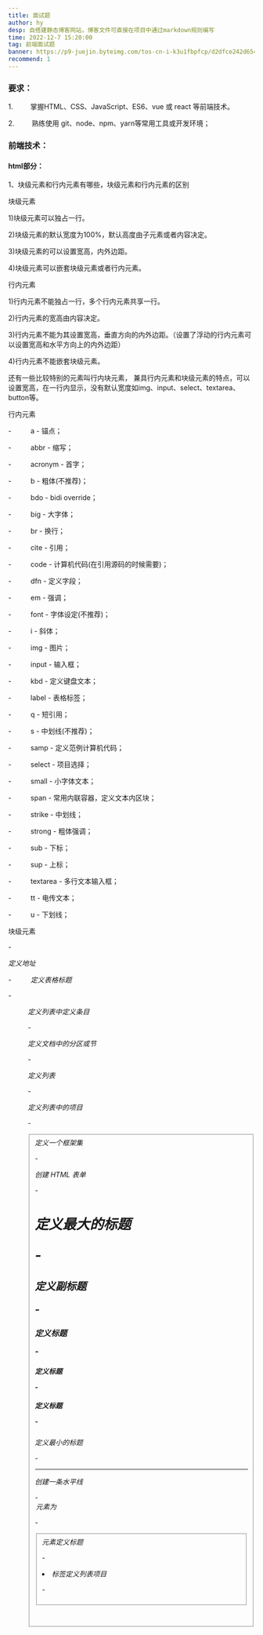 ```yaml
---
title: 面试题
author: hy
desp: 自搭建静态博客网站，博客文件可直接在项目中通过markdown规则编写
time: 2022-12-7 15:20:00
tag: 前端面试题
banner: https://p9-juejin.byteimg.com/tos-cn-i-k3u1fbpfcp/d2dfce242d65465a80a01c7eb56d294e~tplv-k3u1fbpfcp-watermark.image?" alt="20210204411652_oerTjp.jpg
recommend: 1
---
```


### 要求：

1.         掌握HTML、CSS、JavaScript、ES6、vue 或 react 等前端技术。

2.         熟练使用 git、node、npm、yarn等常用工具或开发环境；

### 前端技术：

#### html部分：

1、块级元素和行内元素有哪些，块级元素和行内元素的区别

块级元素

1)块级元素可以独占一行。

2)块级元素的默认宽度为100%，默认高度由子元素或者内容决定。

3)块级元素的可以设置宽高，内外边距。

4)块级元素可以嵌套块级元素或者行内元素。

行内元素

1)行内元素不能独占一行，多个行内元素共享一行。

2)行内元素的宽高由内容决定。

3)行内元素不能为其设置宽高，垂直方向的内外边距。（设置了浮动的行内元素可以设置宽高和水平方向上的内外边距）

4)行内元素不能嵌套块级元素。

还有一些比较特别的元素叫行内块元素， 兼具行内元素和块级元素的特点，可以设置宽高，在一行内显示，没有默认宽度如img、input、select、textarea、button等。

行内元素

-          a - 锚点；

-          abbr - 缩写；

-          acronym - 首字；

-          b - 粗体(不推荐)；

-          bdo - bidi override；

-          big - 大字体；

-          br - 换行；

-          cite - 引用；

-          code - 计算机代码(在引用源码的时候需要)；

-          dfn - 定义字段；

-          em - 强调；

-          font - 字体设定(不推荐)；

-          i - 斜体；

-          img - 图片；

-          input - 输入框；

-          kbd - 定义键盘文本；

-          label - 表格标签；

-          q - 短引用；

-          s - 中划线(不推荐)；

-          samp - 定义范例计算机代码；

-          select - 项目选择；

-          small - 小字体文本；

-          span - 常用内联容器，定义文本内区块；

-          strike - 中划线；

-          strong - 粗体强调；

-          sub - 下标；

-          sup - 上标；

-          textarea - 多行文本输入框；

-          tt - 电传文本；

-          u - 下划线；

块级元素

-          <address>定义地址

-          <caption>定义表格标题

-          <dd>定义列表中定义条目

-          <div>定义文档中的分区或节

-          <dl>定义列表

-          <dt>定义列表中的项目

-          <fieldset>定义一个框架集

-          <form>创建 HTML 表单

-          <h1>定义最大的标题

-          <h2>定义副标题

-          <h3>定义标题

-          <h4>定义标题

-          <h5>定义标题

-          <h6>定义最小的标题

-          <hr>创建一条水平线

-          <legend>元素为

-          <fieldset>元素定义标题

-          <li>标签定义列表项目

-          <noframes>为那些不支持框架的浏览器显示文本，于 frameset 元素内部

-          <noscript>定义在脚本未被执行时的替代内容

-          <ol>定义有序列表

-          <ul>定义无序列表

-          <p>标签定义段落

-          <pre>定义预格式化的文本

-          <table>标签定义 HTML 表格

-          <tbody>标签表格主体（正文）

-          <td>表格中的标准单元格

-          <tfoot>定义表格的页脚（脚注或表注）

-          <th>定义表头单元格

-          <thead>标签定义表格的表头

-          <tr>定义表格中的行

2、input表单控件的value和placeholder属性有什么区别

3、H5的本地存储有哪些，有何区别

sessionStorage生命周期为当前窗口或标签页

4、同源策略是什么

协议+域名+端口不相同，则浏览器会爆出异常

-          同源策略，它是由Netscape提出的一个著名的安全策略。

-          当一个浏览器的两个tab页中分别打开来 百度和谷歌的页面

-          当浏览器的百度tab页执行一个脚本的时候会检查这个脚本是属于哪个页面的，

-          即检查是否同源，只有和百度同源的脚本才会被执行。 [1]

-          如果非同源，那么在请求数据时，浏览器会在控制台中报一个异常，提示拒绝访问。

-          同源策略是浏览器的行为，是为了保护本地数据不被JavaScript代码获取回来的数据污染，因此拦截的是客户端发出的请求回来的数据接收，即请求发送了，服务器响应了，但是无法被浏览器接收。

5、跨域是什么？如何解决跨域问题

JSONP

JSONP 是服务器与客户端跨源通信的常用方法。最大特点就是简单适用，兼容性好（兼容低版本IE），缺点是只支持get请求，不支持post请求。

核心思想：网页通过添加一个script元素，向服务器请求 JSON 数据，服务器收到请求后，将数据放在一个指定名字的回调函数的参数位置传回来。

设置document.domain解决无法读取非同源网页的 Cookie问题

因为浏览器是通过document.domain属性来检查两个页面是否同源，因此只要两个页面通过设置相同的document.domain，两个页面就可以共享Cookie（此方案仅限主域相同，子域不同的跨域应用场景。）

CORS

CORS 是跨域资源分享（Cross-Origin Resource Sharing）的缩写。它是 W3C 标准，属于跨源 AJAX 请求的根本解决方法。

1、 普通跨域请求：只需服务器端设置Access-Control-Allow-Origin

2、带cookie跨域请求：前后端都需要进行设置，前端设置根据xhr.withCredentials字段判断是否带有cookie，后端Java还可以使用springMVC的@CrossOrigin

nginx代理跨域

ginx模拟一个虚拟服务器，因为服务器与服务器之间是不存在跨域的。

发送数据时 ，客户端->nginx->服务端；返回数据时，服务端->nginx->客户端。

6、怎么判断图片是否加载完成

#### Css部分

1、布局方式

流式布局 一个一个往下排

自适应布局 适应窗口大小变化大小，百分数，flex

响应式布局 响应窗口的大小进行动态布局，媒体查询

弹性布局 flex，常用css属性

2、盒子模型 从外到内 content+padding+border+margin

3、如何放入一张与原图相同长宽比以及不被裁剪的图片img

4、如何将一个不知长宽的div用absolute方式进行居中

5、Css框架有哪些

6、伪类和伪元素

伪类

a:link{background-color:pink;}/品红，未访问/

a:visited{color:orange;}/字体颜色为橙色，已被访问/

a:focus{background-color:lightgrey;}/浅灰，拥有焦点/

a:hover{background-color:lightblue;}/浅蓝，鼠标悬停/

a:active{background-color:lightgreen;}/浅绿，正被点击/

伪元素

::after (:after) 在选中元素中创建一个后置的子节点

::before (:before) 在选中元素中创建一个前置的子节点

::first-line (:first-line) 选取文字块首行字符

::first-letter (:first-letter) 选取文字块首行首个字符

::selection 选取文档中高亮(反白)的部分

::placeholder 选取字段的占位符文本(提示信息)

::grammar-error 选取被 UA 标记为语法错误的文本

::spelling-error 选取被 UA 标记为拼写错误的文本

::marker 选取列表自动生成的项目标记符号

::cue (:cue) 匹配所选元素中 WebVTT 提示

::backdrop 匹配全屏模式下的背景

::slotted() 用于选定那些被放在 HTML模板 中的元素

::inactive-selection 选取非活动状态时文档中高亮(反白)的部分

7、什么是CSS Sprite（“精灵图”）

CSS Sprites叫 CSS精灵或者雪碧图，是一种网页图片应用处理方式。

CSS Sprites其实就是把网页中一些背景图片整合到一张图片文件中。

再利用CSS的"background-image"，“background-repeat”，"background-position"的组合进行背景定位，background-position可以用数字精确的定位出背景图片的位置。

7、使用CSS Sprite有什么好处

8、清除浮动常用方式

Overflow:hidden;和::after伪元素clear:both

9、怎么写弹性布局

10、Css预处理器有哪些

Stylus,less,sass

#### Js部分：

1、事件冒泡的各个阶段

从上往下捕获阶段（如何捕获） ---> 2：找到目标阶段 ---> 3：从下网上冒泡阶段（如何冒泡）

2、数据类型

五种基本类型: Undefined、Null、Boolean、Number和String。

一种引用数据类型：object

在引用数据类型 object 中包括function/array/object

ES6新增：Symbol，主要用于创建一个独一无二的标识。

ES10新增：Bigint，解决js中精度问题

2、数组去重？

3、数组拉平函数

4、判断变量是否是数组

5、this 指向最后一次调用这个方法的对象

6、如何改变this指向，call、apply、bind

-          call经常做继承 call 写多个参数

-          apply 经常和数组有关，比如实现数组中的最大值，最小值等 apply传数组

-          bind 不调用函数，但是还是想改变this指向，比如改变定时器内部的this指向。

7、浅拷贝和深拷贝，如何实现深拷贝

8、let const区别

9、Es6模块化的导入导出方式

10、.判断数据类型的方法

typeof：无法判断null，是obj类型，而且只能判断出是引用类型

instanceof：

constructor：null和undefined是无效的对象，因此是不会有constructor存在的，这两种类型的数据需要通过typeof来判断。

Object.prototype.toString ：Object.prototype.toString.call(undefined) ;

11、防抖和节流是什么

12、js的异步编程模式有哪些

-          回调函数

-          Promise

-          Async/await

-          发布/订阅模式

-          Generator

#### Vue部分：

2、Create和mounted区别，

    1）created:在模板渲染成html前调用，即通常初始化某些属性值，然后再渲染成视图。

    2）mounted:在模板渲染成html后调用，通常是初始化页面完成后，再对html的dom节点进行一些需要的操作。

4、Spa是什么

5、Mvvm都代表什么,用你的理解说说看？将模型(M）与视图（V）用“驱动桥梁”（Vm）搭建起来，达到数据驱动视图的目的

6、双向绑定？Vue2与vue3的双向绑定的区别

7、watch是什么怎么用

8、Mixin是什么，有什么用

9、vue的生命周期

10、Restful接口有哪些？ POST,GET,PUT,DELETE,HEAD,PATCH，OPTIONS

11、Vue组件通信有哪些方式

l  props / $emit

l  ref / $refs父组件定义

l  eventBus事件总线（$emit / $on）

l  依赖注入（provide / inject）这种方法通过一个空的 Vue 实例作为中央事件总线（事件中心）,用它来（ e m i t ） 触 发 事 件 和 （ emit）触发事件和（ emit）触发事件和（on）监听事件，巧妙而轻量地实现了任何组件间的通信。

l  $parent / $children

l  $attrs / $listeners

12、如何让CSS只在当前组件中起作用？

Scoped

13、如何去掉#号

在vue-router配置mode为history

14、v-if和v-show的区别

V-if中变量不为true时dom中不会生成该节点，而v-show同样情况下会生产dom节点，只是将display:none

#### 项目部分：

1、使用的框架，技术栈

2、在实际项目中扮演什么角色

3、项目有哪些模块，涉及那些业务

4、遇到的问题。

4、项目是否做过优化，包括了代码、开发效率、性能、体验等相关领域。

4、如果让你从头搭建一个项目，你会考虑哪些东西？

选框架，权限模块，菜单配置，登录模块，复用模块，复用组件，样式库，组件库，字体库，工具库，业务与用户群，浏览器兼容性，安全性，性能，团队代码质量eslint，是否需要ssr等等

5、前端如何模拟后端接口，

可以mock.js来模拟后端接口

#### 个人部分：

//自我介绍（开头）

//对未来的职业规划

//有什么想问的
